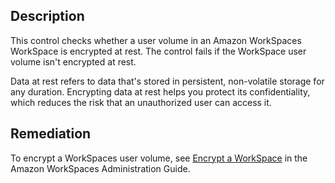 ## Description

This control checks whether a user volume in an Amazon WorkSpaces WorkSpace is encrypted at rest. The control fails if the WorkSpace user volume isn't encrypted at rest.

Data at rest refers to data that's stored in persistent, non-volatile storage for any duration. Encrypting data at rest helps you protect its confidentiality, which reduces the risk that an unauthorized user can access it.

## Remediation

To encrypt a WorkSpaces user volume, see [Encrypt a WorkSpace](https://docs.aws.amazon.com/workspaces/latest/adminguide/encrypt-workspaces.html#encrypt_workspace) in the Amazon WorkSpaces Administration Guide.

